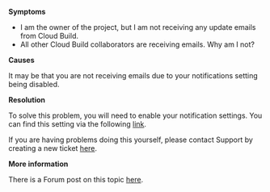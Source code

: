
        

**Symptoms** 

*   I am the owner of the project, but I am not receiving any update emails from Cloud Build.
*   All other Cloud Build collaborators are receiving emails. Why am I not?

**Causes** 

It may be that you are not receiving emails due to your notifications setting being disabled.  

**Resolution** 

To solve this problem, you will need to enable your notification settings. You can find this setting via the following [link](https://build.cloud.unity3d.com/login/me).

If you are having problems doing this yourself, please contact Support by creating a new ticket [here](/hc/en-us/requests/new).   

**More information** 

There is a Forum post on this topic [here](http://forum.unity3d.com/threads/not-receiving-unity-cloud-build-updates-to-my-email.351428/).

      